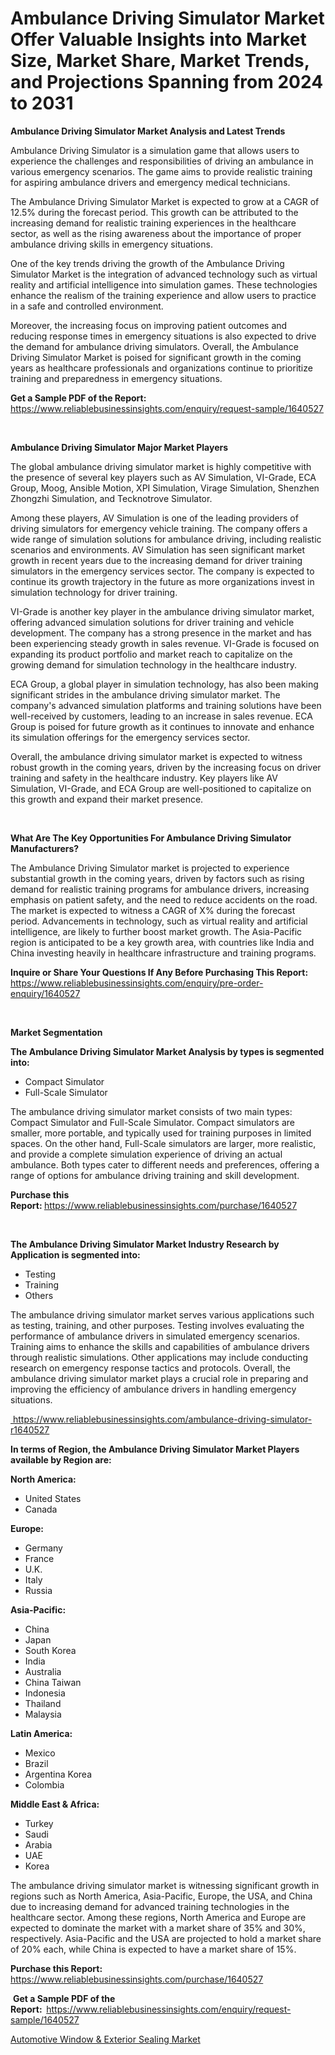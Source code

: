 <p><h1>Ambulance Driving Simulator Market Offer Valuable Insights into Market Size, Market Share, Market Trends, and Projections Spanning from 2024 to 2031</h1></p><p><strong>Ambulance Driving Simulator Market Analysis and Latest Trends</strong></p>
<p><p>Ambulance Driving Simulator is a simulation game that allows users to experience the challenges and responsibilities of driving an ambulance in various emergency scenarios. The game aims to provide realistic training for aspiring ambulance drivers and emergency medical technicians.</p><p>The Ambulance Driving Simulator Market is expected to grow at a CAGR of 12.5% during the forecast period. This growth can be attributed to the increasing demand for realistic training experiences in the healthcare sector, as well as the rising awareness about the importance of proper ambulance driving skills in emergency situations.</p><p>One of the key trends driving the growth of the Ambulance Driving Simulator Market is the integration of advanced technology such as virtual reality and artificial intelligence into simulation games. These technologies enhance the realism of the training experience and allow users to practice in a safe and controlled environment.</p><p>Moreover, the increasing focus on improving patient outcomes and reducing response times in emergency situations is also expected to drive the demand for ambulance driving simulators. Overall, the Ambulance Driving Simulator Market is poised for significant growth in the coming years as healthcare professionals and organizations continue to prioritize training and preparedness in emergency situations.</p></p>
<p><strong>Get a Sample PDF of the Report:&nbsp;</strong> <a href="https://www.reliablebusinessinsights.com/enquiry/request-sample/1640527">https://www.reliablebusinessinsights.com/enquiry/request-sample/1640527</a></p>
<p>&nbsp;</p>
<p><strong>Ambulance Driving Simulator Major Market Players</strong></p>
<p><p>The global ambulance driving simulator market is highly competitive with the presence of several key players such as AV Simulation, VI-Grade, ECA Group, Moog, Ansible Motion, XPI Simulation, Virage Simulation, Shenzhen Zhongzhi Simulation, and Tecknotrove Simulator.</p><p>Among these players, AV Simulation is one of the leading providers of driving simulators for emergency vehicle training. The company offers a wide range of simulation solutions for ambulance driving, including realistic scenarios and environments. AV Simulation has seen significant market growth in recent years due to the increasing demand for driver training simulators in the emergency services sector. The company is expected to continue its growth trajectory in the future as more organizations invest in simulation technology for driver training.</p><p>VI-Grade is another key player in the ambulance driving simulator market, offering advanced simulation solutions for driver training and vehicle development. The company has a strong presence in the market and has been experiencing steady growth in sales revenue. VI-Grade is focused on expanding its product portfolio and market reach to capitalize on the growing demand for simulation technology in the healthcare industry.</p><p>ECA Group, a global player in simulation technology, has also been making significant strides in the ambulance driving simulator market. The company's advanced simulation platforms and training solutions have been well-received by customers, leading to an increase in sales revenue. ECA Group is poised for future growth as it continues to innovate and enhance its simulation offerings for the emergency services sector.</p><p>Overall, the ambulance driving simulator market is expected to witness robust growth in the coming years, driven by the increasing focus on driver training and safety in the healthcare industry. Key players like AV Simulation, VI-Grade, and ECA Group are well-positioned to capitalize on this growth and expand their market presence.</p></p>
<p>&nbsp;</p>
<p><strong>What Are The Key Opportunities For Ambulance Driving Simulator Manufacturers?</strong></p>
<p><p>The Ambulance Driving Simulator market is projected to experience substantial growth in the coming years, driven by factors such as rising demand for realistic training programs for ambulance drivers, increasing emphasis on patient safety, and the need to reduce accidents on the road. The market is expected to witness a CAGR of X% during the forecast period. Advancements in technology, such as virtual reality and artificial intelligence, are likely to further boost market growth. The Asia-Pacific region is anticipated to be a key growth area, with countries like India and China investing heavily in healthcare infrastructure and training programs.</p></p>
<p><strong>Inquire or Share Your Questions If Any Before Purchasing This Report:</strong> <a href="https://www.reliablebusinessinsights.com/enquiry/pre-order-enquiry/1640527">https://www.reliablebusinessinsights.com/enquiry/pre-order-enquiry/1640527</a></p>
<p>&nbsp;</p>
<p><strong>Market Segmentation</strong></p>
<p><strong>The Ambulance Driving Simulator Market Analysis by types is segmented into:</strong></p>
<p><ul><li>Compact Simulator</li><li>Full-Scale Simulator</li></ul></p>
<p><p>The ambulance driving simulator market consists of two main types: Compact Simulator and Full-Scale Simulator. Compact simulators are smaller, more portable, and typically used for training purposes in limited spaces. On the other hand, Full-Scale simulators are larger, more realistic, and provide a complete simulation experience of driving an actual ambulance. Both types cater to different needs and preferences, offering a range of options for ambulance driving training and skill development.</p></p>
<p><strong>Purchase this Report:&nbsp;</strong><a href="https://www.reliablebusinessinsights.com/purchase/1640527">https://www.reliablebusinessinsights.com/purchase/1640527</a></p>
<p>&nbsp;</p>
<p><strong>The Ambulance Driving Simulator Market Industry Research by Application is segmented into:</strong></p>
<p><ul><li>Testing</li><li>Training</li><li>Others</li></ul></p>
<p><p>The ambulance driving simulator market serves various applications such as testing, training, and other purposes. Testing involves evaluating the performance of ambulance drivers in simulated emergency scenarios. Training aims to enhance the skills and capabilities of ambulance drivers through realistic simulations. Other applications may include conducting research on emergency response tactics and protocols. Overall, the ambulance driving simulator market plays a crucial role in preparing and improving the efficiency of ambulance drivers in handling emergency situations.</p></p>
<p><a href="https://www.reliablebusinessinsights.com/ambulance-driving-simulator-r1640527">&nbsp;https://www.reliablebusinessinsights.com/ambulance-driving-simulator-r1640527</a></p>
<p><strong>In terms of Region, the Ambulance Driving Simulator Market Players available by Region are:</strong></p>
<p>
    <p> <strong> North America: </strong>
        <ul>
            <li>United States</li>
            <li>Canada</li>
        </ul>
        </p> 
    <p> <strong> Europe: </strong>
        <ul>
            <li>Germany</li>
            <li>France</li>
            <li>U.K.</li>
            <li>Italy</li>
            <li>Russia</li>
        </ul>
        </p> 
    <p> <strong> Asia-Pacific: </strong>
        <ul>
            <li>China</li>
            <li>Japan</li>
            <li>South Korea</li>
            <li>India</li>
            <li>Australia</li>
            <li>China Taiwan</li>
            <li>Indonesia</li>
            <li>Thailand</li>
            <li>Malaysia</li>
        </ul>
        </p> 
    <p> <strong> Latin America: </strong>
        <ul>
            <li>Mexico</li>
            <li>Brazil</li>
            <li>Argentina Korea</li>
            <li>Colombia</li>
        </ul>
        </p> 
    <p> <strong> Middle East & Africa: </strong>
        <ul>
            <li>Turkey</li>
            <li>Saudi</li>
            <li>Arabia</li>
            <li>UAE</li>
            <li>Korea</li>
        </ul>
    </p>
    </p>
<p><p>The ambulance driving simulator market is witnessing significant growth in regions such as North America, Asia-Pacific, Europe, the USA, and China due to increasing demand for advanced training technologies in the healthcare sector. Among these regions, North America and Europe are expected to dominate the market with a market share of 35% and 30%, respectively. Asia-Pacific and the USA are projected to hold a market share of 20% each, while China is expected to have a market share of 15%.</p></p>
<p><strong>Purchase this Report: </strong><a href="https://www.reliablebusinessinsights.com/purchase/1640527">https://www.reliablebusinessinsights.com/purchase/1640527</a></p>
<p>&nbsp;<strong>Get a Sample PDF of the Report:&nbsp;&nbsp;</strong><a href="https://www.reliablebusinessinsights.com/enquiry/request-sample/1640527">https://www.reliablebusinessinsights.com/enquiry/request-sample/1640527</a></p>
<p><strong></strong></p>
<p><p><a href="https://github.com/lindakreitz382024/Market-Research-Report-List-1/blob/main/automotive-window-exterior-sealing-market.md">Automotive Window & Exterior Sealing Market</a></p></p>